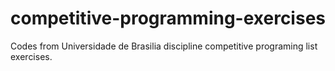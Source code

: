 # competitive-programming-exercises
Codes from Universidade de Brasilia discipline competitive programing list exercises.
